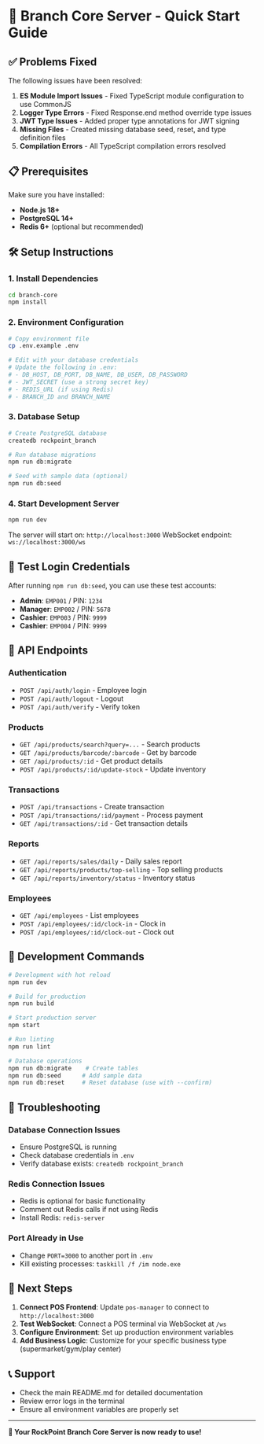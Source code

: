 # 🚀 Branch Core Server - Quick Start Guide

## ✅ Problems Fixed

The following issues have been resolved:

1. **ES Module Import Issues** - Fixed TypeScript module configuration to use CommonJS
2. **Logger Type Errors** - Fixed Response.end method override type issues
3. **JWT Type Issues** - Added proper type annotations for JWT signing
4. **Missing Files** - Created missing database seed, reset, and type definition files
5. **Compilation Errors** - All TypeScript compilation errors resolved

## 📋 Prerequisites

Make sure you have installed:

- **Node.js 18+**
- **PostgreSQL 14+**
- **Redis 6+** (optional but recommended)

## 🛠️ Setup Instructions

### 1. Install Dependencies

```bash
cd branch-core
npm install
```

### 2. Environment Configuration

```bash
# Copy environment file
cp .env.example .env

# Edit with your database credentials
# Update the following in .env:
# - DB_HOST, DB_PORT, DB_NAME, DB_USER, DB_PASSWORD
# - JWT_SECRET (use a strong secret key)
# - REDIS_URL (if using Redis)
# - BRANCH_ID and BRANCH_NAME
```

### 3. Database Setup

```bash
# Create PostgreSQL database
createdb rockpoint_branch

# Run database migrations
npm run db:migrate

# Seed with sample data (optional)
npm run db:seed
```

### 4. Start Development Server

```bash
npm run dev
```

The server will start on: `http://localhost:3000`
WebSocket endpoint: `ws://localhost:3000/ws`

## 🔑 Test Login Credentials

After running `npm run db:seed`, you can use these test accounts:

- **Admin**: `EMP001` / PIN: `1234`
- **Manager**: `EMP002` / PIN: `5678`
- **Cashier**: `EMP003` / PIN: `9999`
- **Cashier**: `EMP004` / PIN: `9999`

## 🔌 API Endpoints

### Authentication

- `POST /api/auth/login` - Employee login
- `POST /api/auth/logout` - Logout
- `POST /api/auth/verify` - Verify token

### Products

- `GET /api/products/search?query=...` - Search products
- `GET /api/products/barcode/:barcode` - Get by barcode
- `GET /api/products/:id` - Get product details
- `POST /api/products/:id/update-stock` - Update inventory

### Transactions

- `POST /api/transactions` - Create transaction
- `POST /api/transactions/:id/payment` - Process payment
- `GET /api/transactions/:id` - Get transaction details

### Reports

- `GET /api/reports/sales/daily` - Daily sales report
- `GET /api/reports/products/top-selling` - Top selling products
- `GET /api/reports/inventory/status` - Inventory status

### Employees

- `GET /api/employees` - List employees
- `POST /api/employees/:id/clock-in` - Clock in
- `POST /api/employees/:id/clock-out` - Clock out

## 🔧 Development Commands

```bash
# Development with hot reload
npm run dev

# Build for production
npm run build

# Start production server
npm start

# Run linting
npm run lint

# Database operations
npm run db:migrate    # Create tables
npm run db:seed      # Add sample data
npm run db:reset     # Reset database (use with --confirm)
```

## 🐛 Troubleshooting

### Database Connection Issues

- Ensure PostgreSQL is running
- Check database credentials in `.env`
- Verify database exists: `createdb rockpoint_branch`

### Redis Connection Issues

- Redis is optional for basic functionality
- Comment out Redis calls if not using Redis
- Install Redis: `redis-server`

### Port Already in Use

- Change `PORT=3000` to another port in `.env`
- Kill existing processes: `taskkill /f /im node.exe`

## 🎯 Next Steps

1. **Connect POS Frontend**: Update `pos-manager` to connect to `http://localhost:3000`
2. **Test WebSocket**: Connect a POS terminal via WebSocket at `/ws`
3. **Configure Environment**: Set up production environment variables
4. **Add Business Logic**: Customize for your specific business type (supermarket/gym/play center)

## 📞 Support

- Check the main README.md for detailed documentation
- Review error logs in the terminal
- Ensure all environment variables are properly set

---

**🎉 Your RockPoint Branch Core Server is now ready to use!**
